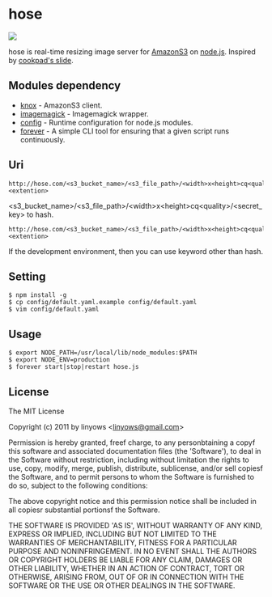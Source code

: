 # hose

<img src="//github.com/linyows/hose/raw/master/etc/hose.png"/></img>

hose is real-time resizing image server for [AmazonS3](http://aws.amazon.com/s3/) on [node.js](http://nodejs.org).
Inspired by [cookpad's slide](http://www.slideshare.net/mirakui/ss-8150494).

## Modules dependency

 - [knox](https://github.com/LearnBoost/knox) - AmazonS3 client.
 - [imagemagick](https://github.com/rsms/node-imagemagick) - Imagemagick wrapper.
 - [config](https://github.com/lorenwest/node-config) - Runtime configuration for node.js modules.
 - [forever](https://github.com/nodejitsu/forever) - A simple CLI tool for ensuring that a given script runs continuously.

## Uri

    http://hose.com/<s3_bucket_name>/<s3_file_path>/<width>x<height>cq<quality>/<hash>.<extention>

&lt;s3_bucket_name&gt;/&lt;s3_file_path&gt;/&lt;width&gt;x&lt;height&gt;cq&lt;quality&gt;/&lt;secret_key&gt; to hash.

    http://hose.com/<s3_bucket_name>/<s3_file_path>/<width>x<height>cq<quality>/<key>.<extention>

If the development environment, then you can use keyword other than hash.

## Setting

    $ npm install -g
    $ cp config/default.yaml.example config/default.yaml
    $ vim config/default.yaml

## Usage

    $ export NODE_PATH=/usr/local/lib/node_modules:$PATH
    $ export NODE_ENV=production
    $ forever start|stop|restart hose.js

## License

The MIT License

Copyright (c) 2011 by linyows &lt;linyows@gmail.com&gt;

Permission is hereby granted, freef charge, to any personbtaining a copyf this software and associated documentation files (the 'Software'),
to deal in the Software without restriction, including without limitation the rights to use, copy, modify, merge, publish, distribute, sublicense,
and/or sell copiesf the Software, and to permit persons to whom the Software is furnished to do so, subject to the following conditions:

The above copyright notice and this permission notice shall be included in all copiesr substantial portionsf the Software.

THE SOFTWARE IS PROVIDED 'AS IS', WITHOUT WARRANTY OF ANY KIND, EXPRESS OR IMPLIED, INCLUDING BUT NOT LIMITED TO THE WARRANTIES OF MERCHANTABILITY,
FITNESS FOR A PARTICULAR PURPOSE AND NONINFRINGEMENT. IN NO EVENT SHALL THE AUTHORS OR COPYRIGHT HOLDERS BE LIABLE FOR ANY CLAIM,
DAMAGES OR OTHER LIABILITY, WHETHER IN AN ACTION OF CONTRACT, TORT OR OTHERWISE,
ARISING FROM, OUT OF OR IN CONNECTION WITH THE SOFTWARE OR THE USE OR OTHER DEALINGS IN THE SOFTWARE.
